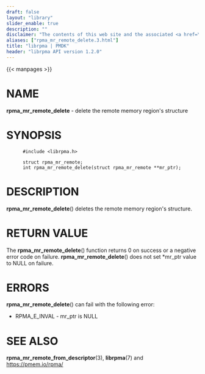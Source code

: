 ```yaml
---
draft: false
layout: "library"
slider_enable: true
description: ""
disclaimer: "The contents of this web site and the associated <a href=\"https://github.com/pmem\">GitHub repositories</a> are BSD-licensed open source."
aliases: ["rpma_mr_remote_delete.3.html"]
title: "librpma | PMDK"
header: "librpma API version 1.2.0"
---
```

{{< manpages >}}

[comment]: <> (SPDX-License-Identifier: BSD-3-Clause)
[comment]: <> (Copyright 2020-2023, Intel Corporation)

# NAME

**rpma_mr_remote_delete** - delete the remote memory region\'s structure

# SYNOPSIS

          #include <librpma.h>

          struct rpma_mr_remote;
          int rpma_mr_remote_delete(struct rpma_mr_remote **mr_ptr);

# DESCRIPTION

**rpma_mr_remote_delete**() deletes the remote memory region\'s
structure.

# RETURN VALUE

The **rpma_mr_remote_delete**() function returns 0 on success or a
negative error code on failure. **rpma_mr_remote_delete**() does not set
\*mr_ptr value to NULL on failure.

# ERRORS

**rpma_mr_remote_delete**() can fail with the following error:

-   RPMA_E\_INVAL - mr_ptr is NULL

# SEE ALSO

**rpma_mr_remote_from_descriptor**(3), **librpma**(7) and
https://pmem.io/rpma/
